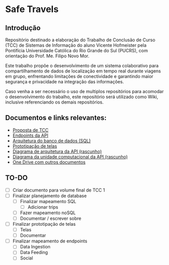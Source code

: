 # Safe Travels

## Introdução

Repositório destinado a elaboração do Trabalho de Conclusão de Curso (TCC) de Sistemas de Informação do aluno Vicente Hofmeister pela Pontifícia Universidade Católica do Rio Grande do Sul (PUCRS), com orientação do Prof. Me. Filipo Novo Mor.

Este trabalho propõe o desenvolvimento de um sistema colaborativo para compartilhamento de dados de localização em tempo real durante viagens em grupo, enfrentando limitações de conectividade e garantindo maior segurança e privacidade na integração das informações.

Caso venha a ser necessário o uso de multiplos repositórios para acomodar o desenvolvimento do trabalho, este repositório será utilizado como Wiki, inclusive referenciando os demais repositórios.

## Documentos e links relevantes:

- [Proposta de TCC](docs/volumes/Proposta_TCC_Vicente_Hofmeister.pdf)
- [Endpoints da API](docs/api/swagger.yml)
- [Arquitetura do banco de dados (SQL)](docs/database/sql_database_model.dbml)
- [Prototipação de telas](https://www.figma.com/files/team/1549549302352139474/project/452815529/Team-project?fuid=1141497352854255981)
- [Diagrama de arquitetura da API (rascunho)](docs/architecture/api_architecture_diagram-draft.jpg)
- [Diagrama da unidade computacional da API (rascunho)](docs/architecture/api_computational_unit_diagram-draft.jpg)
- [One Drive com outros documentos](https://brpucrs-my.sharepoint.com/:f:/g/personal/v_hofmeister_edu_pucrs_br/Em8yZYhOW4xBpY9jZeVMPYoBS6WAZFX58U5XdOPTQgsgyw?e=eg4fgu)

## TO-DO

- [ ] Criar documento para volume final de TCC 1
- [ ] Finalizar planejamento de database
  - [ ] Finalizar mapeamento SQL
    - [ ] Adicionar trips
  - [ ] Fazer mapeamento noSQL
  - [ ] Documentar / escrever sobre
- [ ] Finalizar prototipação de telas
  - [ ] Telas
  - [ ] Documentar
- [ ] Finalizar mapeamento de endpoints
  - [ ] Data Ingestion
  - [ ] Data Feeding
  - [ ] Social
